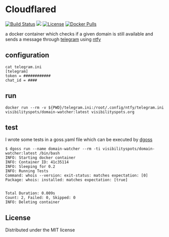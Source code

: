 # Cloudflared

[![Build Status](https://travis-ci.org/visibilityspots/dockerfile-domain-watcher.svg?branch=master)](https://travis-ci.org/visibilityspots/dockerfile-domain-watcher)
[![](https://images.microbadger.com/badges/image/visibilityspots/domain-watcher:amd64.svg)](https://microbadger.com/images/visibilityspots/domain-watcher:amd64)
[![License](https://img.shields.io/badge/license-MIT-blue.svg)](https://opensource.org/licenses/MIT)
[![Docker Pulls](https://img.shields.io/docker/pulls/visibilityspots/domain-watcher.svg)](https://hub.docker.com/r/visibilityspots/domain-watcher/)

a docker container which checks if a given domain is still available and sends a message through [telegram](https://telegram.org/) using [ntfy](https://ntfy.readthedocs.io/en/latest/)

## configuration

```
cat telegram.ini
[telegram]
token = ############
chat_id = ####
```

## run

```docker run --rm -v ${PWD}/telegram.ini:/root/.config/ntfy/telegram.ini visibilityspots/domain-watcher:latest visibilityspots.org```

## test

I wrote some tests in a goss.yaml file which can be executed by [dgoss](https://github.com/aelsabbahy/goss/tree/master/extras/dgoss)

```
$ dgoss run --name domain-watcher --rm -ti visibilityspots/domain-watcher:latest /bin/bash
INFO: Starting docker container
INFO: Container ID: 41c35114
INFO: Sleeping for 0.2
INFO: Running Tests
Command: whois --version: exit-status: matches expectation: [0]
Package: whois: installed: matches expectation: [true]


Total Duration: 0.009s
Count: 2, Failed: 0, Skipped: 0
INFO: Deleting container
```

## License
Distributed under the MIT license
